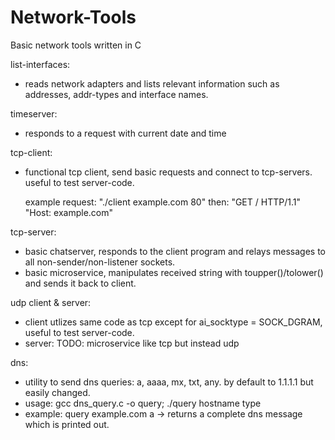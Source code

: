 # Network-Tools
Basic network tools written in C

list-interfaces: 
- reads network adapters and lists relevant information such as addresses, addr-types and interface names.
	
timeserver: 
- responds to a request with current date and time
	

tcp-client: 
- functional tcp client, send basic requests and connect to tcp-servers. useful to test server-code. 

	example request: "./client example.com 80" then:
	"GET / HTTP/1.1"
	"Host: example.com"
	
tcp-server: 
- basic chatserver, responds to the client program and relays messages to all non-sender/non-listener sockets.
- basic microservice, manipulates received string with toupper()/tolower() and sends it back to client.

udp client & server:
- client utlizes same code as tcp except for ai_socktype = SOCK_DGRAM, useful to test server-code.
- server: TODO: microservice like tcp but instead udp

dns:
- utility to send dns queries: a, aaaa, mx, txt, any. by default to 1.1.1.1 but easily changed.
- usage: gcc dns_query.c -o query; ./query hostname type
- example: query example.com a -> returns a complete dns message which is printed out. 
